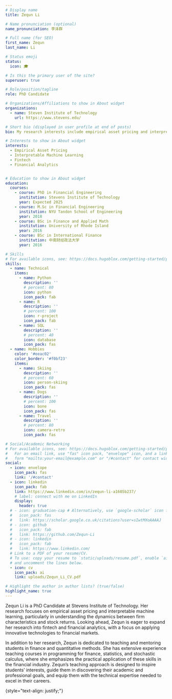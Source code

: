 ```yaml
---
# Display name
title: Zequn Li

# Name pronunciation (optional)
name_pronunciation: 李泽群

# Full name (for SEO)
first_name: Zequn
last_name: Li

# Status emoji
status:
  icon: 🎓

# Is this the primary user of the site?
superuser: true

# Role/position/tagline
role: PhD Candidate

# Organizations/Affiliations to show in About widget
organizations:
  - name: Steven Institute of Technology
    url: https://www.stevens.edu/

# Short bio (displayed in user profile at end of posts)
bio: My research interests include empirical asset pricing and interpretable machine learning. 

# Interests to show in About widget
interests:
  - Empirical Asset Pricing
  - Interpretable Machine Learning
  - Fintech
  - Financial Analytics


# Education to show in About widget
education:
  courses:
    - course: PhD in Financial Engineering
      institution: Stevens Institute of Technology
      year: Expected 2025
    - course: M.Sc in Financial Engineering
      institution: NYU Tandon School of Engineering
      year: 2018
    - course: BSc in Finance and Applied Math
      institution: University of Rhode Island
      year: 2016
    - course: BSc in International Finance
      institution: 中南财经政法大学
      year: 2016

# Skills
# For available icons, see: https://docs.hugoblox.com/getting-started/page-builder/#icons
skills:
  - name: Technical
    items:
      - name: Python
        description: ''
        # percent: 80
        icon: python
        icon_pack: fab
      - name: R
        description: ''
        # percent: 100
        icon: r-project
        icon_pack: fab
      - name: SQL
        description: ''
        # percent: 40
        icon: database
        icon_pack: fas
  - name: Hobbies
    color: '#eeac02'
    color_border: '#f0bf23'
    items:
      - name: Skiing
        description: ''
        # percent: 60
        icon: person-skiing
        icon_pack: fas
      - name: Dogs
        description: ''
        # percent: 100
        icon: bone
        icon_pack: fas
      - name: Travel
        description: ''
        # percent: 80
        icon: camera-retro
        icon_pack: fas

# Social/Academic Networking
# For available icons, see: https://docs.hugoblox.com/getting-started/page-builder/#icons
#   For an email link, use "fas" icon pack, "envelope" icon, and a link in the
#   form "mailto:your-email@example.com" or "/#contact" for contact widget.
social:
  - icon: envelope
    icon_pack: fas
    link: '/#contact'
  - icon: linkedin
    icon_pack: fab
    link: https://www.linkedin.com/in/zequn-li-a1605b237/
    # label: connect with me on LinkedIn
    display:
      header: true
  # - icon: graduation-cap # Alternatively, use `google-scholar` icon from `ai` icon pack
  #   icon_pack: fas
  #   link: https://scholar.google.co.uk/citations?user=sIwtMXoAAAAJ
  # - icon: github
  #   icon_pack: fab
  #   link: https://github.com/Zequn-Li
  # - icon: linkedin
  #   icon_pack: fab
  #   link: https://www.linkedin.com/
  # Link to a PDF of your resume/CV.
  # To use: copy your resume to `static/uploads/resume.pdf`, enable `ai` icons in `params.yaml`,
  # and uncomment the lines below.
  - icon: cv
    icon_pack: ai
    link: uploads/Zequn_Li_CV.pdf

# Highlight the author in author lists? (true/false)
highlight_name: true
---
```


Zequn Li is a PhD Candidate at Stevens Institute of Technology. Her research focuses on empirical asset pricing and interpretable machine learning, particularly in understanding the dynamics between firm characteristics and stock returns. Looking ahead, Zequn is eager to expand her research into fintech and financial analytics, with a focus on applying innovative technologies to financial markets.

In addition to her research, Zequn is dedicated to teaching and mentoring students in finance and quantitative methods. She has extensive experience teaching courses in programming for finance, statistics, and stochastic calculus, where she emphasizes the practical application of these skills in the financial industry. Zequn’s teaching approach is designed to inspire students’ interests, guide them in discovering their academic and professional goals, and equip them with the technical expertise needed to excel in their careers.

{style="text-align: justify;"}
